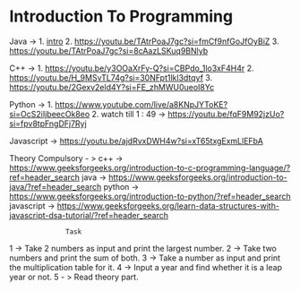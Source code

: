 # Introduction To Programming

Java       ->  1. [intro](https://youtu.be/lhELGQAV4gg?si=hQ6uz1Tm6xmtpw0-) 
               2. https://youtu.be/TAtrPoaJ7gc?si=fmCf9nfGoJfOyBiZ
               3. https://youtu.be/TAtrPoaJ7gc?si=8cAazLSKuq9BNlyb

C++        ->  1. https://youtu.be/y3OOaXrFy-Q?si=CBPdo_1lo3xF4H4r
               2. https://youtu.be/H_9MSvTL74g?si=30NFpt1lkl3dtqyf 
               3. https://youtu.be/2Gexv2eld4Y?si=FE_zhMWU0ueoI8Yc

Python     ->  1. https://www.youtube.com/live/a8KNpJYToKE?si=OcS2iIjbeecOk8eo 
               2. watch till 1 : 49 -> https://youtu.be/fqF9M92jzUo?si=fpv8tpFngDFj7Ryj

Javascript ->  https://youtu.be/ajdRvxDWH4w?si=xT65txgExmLlEFbA

Theory Compulsory - > 
c++        -> https://www.geeksforgeeks.org/introduction-to-c-programming-language/?ref=header_search
java       -> https://www.geeksforgeeks.org/introduction-to-java/?ref=header_search
python     -> https://www.geeksforgeeks.org/introduction-to-python/?ref=header_search
javascript -> https://www.geeksforgeeks.org/learn-data-structures-with-javascript-dsa-tutorial/?ref=header_search

                  Task

  1 -> Take 2 numbers as input and print the largest number.
  2 -> Take two numbers and print the sum of both.
  3 -> Take a number as input and print the multiplication table for it.
  4 -> Input a year and find whether it is a leap year or not.
  5 - > Read theory part.
